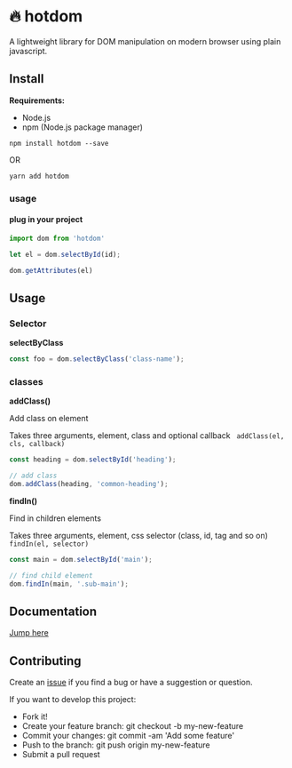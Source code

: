 # 🔥 hotdom

A lightweight library for DOM manipulation on modern browser using plain javascript.

## Install

**Requirements:**

- Node.js
- npm (Node.js package manager)

```
npm install hotdom --save
```
OR

```
yarn add hotdom
```

### usage

#### plug in your project

```javascript
import dom from 'hotdom'

let el = dom.selectById(id);

dom.getAttributes(el)

```

## Usage

### Selector

__selectByClass__

```javascript
const foo = dom.selectByClass('class-name');
```

### classes

__addClass()__

Add class on element

Takes three arguments, element, class and optional callback 
`  addClass(el, cls, callback) `

```javascript
const heading = dom.selectById('heading');

// add class 
dom.addClass(heading, 'common-heading');
```

__findIn()__

Find in children elements

Takes three arguments, element, css selector (class, id, tag and so on)
`   findIn(el, selector)  `

```javascript
const main = dom.selectById('main');

// find child element
dom.findIn(main, '.sub-main');

```

## Documentation

[Jump here](https://github.com/hidaytrahman/hotdom/wiki)



## Contributing
Create an [issue](https://github.com/hidaytrahman/hotdom/issues/new) if you find a bug or have a suggestion or question.

If you want to develop this project:

- Fork it!
- Create your feature branch: git checkout -b my-new-feature
- Commit your changes: git commit -am 'Add some feature'
- Push to the branch: git push origin my-new-feature
- Submit a pull request

